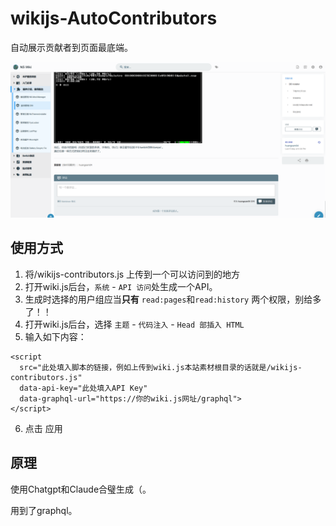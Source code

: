 # wikijs-AutoContributors
自动展示贡献者到页面最底端。

![样例照片](/example.png)

## 使用方式
1. 将/wikijs-contributors.js 上传到一个可以访问到的地方
2. 打开wiki.js后台，`系统` - `API 访问`处生成一个API。
3. 生成时选择的用户组应当**只有** `read:pages`和`read:history` 两个权限，别给多了！！
4. 打开wiki.js后台，选择 `主题` - `代码注入` - `Head 部插入 HTML`
5. 输入如下内容：
```
<script
  src="此处填入脚本的链接，例如上传到wiki.js本站素材根目录的话就是/wikijs-contributors.js"
  data-api-key="此处填入API Key"
  data-graphql-url="https://你的wiki.js网址/graphql">
</script>
```
6. 点击 应用

## 原理
使用Chatgpt和Claude合璧生成（。

用到了graphql。
